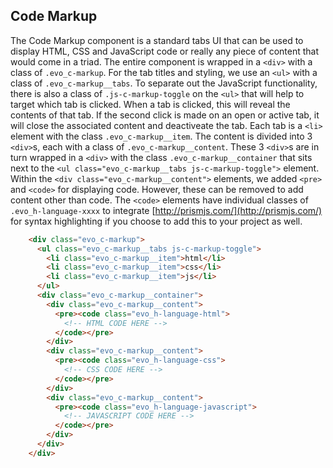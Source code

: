 ## Code Markup

The Code Markup component is a standard tabs UI that can be used to display HTML, CSS and JavaScript code or really any piece of content that would come in a triad.  The entire component is wrapped in a `<div>` with a class of `.evo_c-markup`.  For the tab titles and styling, we use an `<ul>` with a class of `.evo_c-markup__tabs`.  To separate out the JavaScript functionality, there is also a class of `.js-c-markup-toggle` on the `<ul>` that will help to target which tab is clicked.  When a tab is clicked, this will reveal the contents of that tab.  If the second click is made on an open or active tab, it will close the associated content and deactiveate the tab.  Each tab is a `<li>` element with the class `.evo_c-markup__item`.  The content is divided into 3 `<div>`s, each with a class of `.evo_c-markup__content`.  These 3 `<div>`s are in turn wrapped in a `<div>` with the class `.evo_c-markup__container` that sits next to the `<ul class="evo_c-markup__tabs js-c-markup-toggle">` element.  Within the `<div class="evo_c-markup__content">` elements, we added `<pre>` and `<code>` for displaying code. However, these can be removed to add content other than code.  The `<code>` elements have individual classes of `.evo_h-language-xxxx` to integrate [http://prismjs.com/](http://prismjs.com/) for syntax highlighting if you choose to add this to your project as well.

```html
    <div class="evo_c-markup">
      <ul class="evo_c-markup__tabs js-c-markup-toggle">
        <li class="evo_c-markup__item">html</li>
        <li class="evo_c-markup__item">css</li>
        <li class="evo_c-markup__item">js</li>
      </ul>
      <div class="evo_c-markup__container">
        <div class="evo_c-markup__content">
          <pre><code class="evo_h-language-html">
            <!-- HTML CODE HERE -->
          </code></pre>
        </div>
        <div class="evo_c-markup__content">
          <pre><code class="evo_h-language-css">
            <!-- CSS CODE HERE -->
          </code></pre>
        </div>
        <div class="evo_c-markup__content">
          <pre><code class="evo_h-language-javascript">
            <!-- JAVASCRIPT CODE HERE -->
          </code></pre>
        </div>
      </div>
    </div>
```

